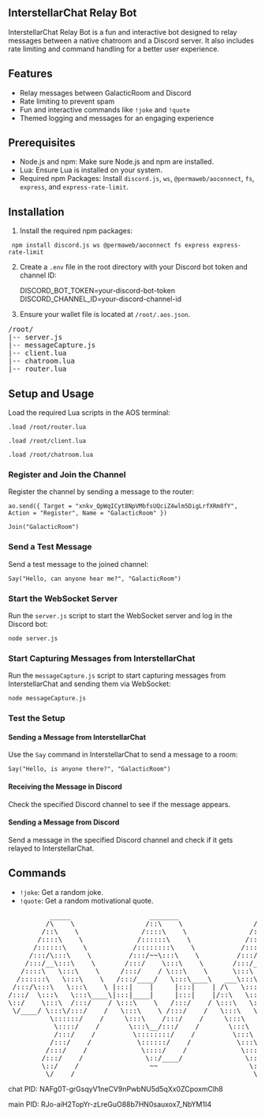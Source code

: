 ## InterstellarChat Relay Bot


InterstellarChat Relay Bot is a fun and interactive bot designed 
to relay messages between a native chatroom and a Discord server.
It also includes rate limiting and command handling for a better user experience.

## Features

- Relay messages between GalacticRoom and Discord
- Rate limiting to prevent spam
- Fun and interactive commands like `!joke` and `!quote`
- Themed logging and messages for an engaging experience

## Prerequisites

- Node.js and npm: Make sure Node.js and npm are installed.
- Lua: Ensure Lua is installed on your system.
- Required npm Packages:
    Install `discord.js`, `ws`, `@permaweb/aoconnect`, `fs`, `express`, and `express-rate-limit`.

## Installation

1. Install the required npm packages:


  ` npm install discord.js ws @permaweb/aoconnect fs express express-rate-limit`


2. Create a `.env` file in the root directory with your Discord bot token and channel ID:


   DISCORD_BOT_TOKEN=your-discord-bot-token
   DISCORD_CHANNEL_ID=your-discord-channel-id


4. Ensure your wallet file is located at `/root/.aos.json`.

<pre>/root/
|-- server.js
|-- messageCapture.js
|-- client.lua
|-- chatroom.lua
|-- router.lua
</pre>

## Setup and Usage

Load the required Lua scripts in the AOS terminal:


`.load /root/router.lua`

`.load /root/client.lua`

`.load /root/chatroom.lua`


### Register and Join the Channel

Register the channel by sending a message to the router:


`ao.send({ Target = "xnkv_QpWqICyt8NpVMbfsUQciZ4wlm5DigLrfXRm8fY", Action = "Register", Name = "GalacticRoom" })`

`Join("GalacticRoom")`


### Send a Test Message

Send a test message to the joined channel:


`Say("Hello, can anyone hear me?", "GalacticRoom")`


### Start the WebSocket Server

Run the `server.js` script to start the WebSocket server and log in the Discord bot:


`node server.js`


### Start Capturing Messages from InterstellarChat

Run the `messageCapture.js` script to start capturing messages from InterstellarChat and sending them via WebSocket:


`node messageCapture.js`


### Test the Setup

#### Sending a Message from InterstellarChat

Use the `Say` command in InterstellarChat to send a message to a room:


`Say("Hello, is anyone there?", "GalacticRoom")`


#### Receiving the Message in Discord

Check the specified Discord channel to see if the message appears.

#### Sending a Message from Discord

Send a message in the specified Discord channel and check if it gets relayed to InterstellarChat.

## Commands

- `!joke`: Get a random joke.
- `!quote`: Get a random motivational quote.
</div>
<div style="text-align: center;">
  <pre>
          _____                   _______                   _____
         /\    \                 /::\    \                 /\    \
        /::\    \               /::::\    \               /::\    \
       /::::\    \             /::::::\    \             /::::\    \
      /::::::\    \           /::::::::\    \           /::::::\    \
     /:::/\:::\    \         /:::/~~\:::\    \         /:::/\:::\    \
    /:::/__\:::\    \       /:::/    \:::\    \       /:::/__\:::\    \
   /::::\   \:::\    \     /:::/    / \:::\    \      \:::\   \:::\    \
  /::::::\   \:::\    \   /:::/____/   \:::\____\   ___\:::\   \:::\    \
 /:::/\:::\   \:::\    \ |:::|    |     |:::|    | /\   \:::\   \:::\    \
/:::/  \:::\   \:::\____\|:::|____|     |:::|    |/::\   \:::\   \:::\____\
\::/    \:::\  /:::/    / \:::\    \   /:::/    / \:::\   \:::\   \::/    /
 \/____/ \:::\/:::/    /   \:::\    \ /:::/    /   \:::\   \:::\   \/____/
          \::::::/    /     \:::\    /:::/    /     \:::\   \:::\    \
           \::::/    /       \:::\__/:::/    /       \:::\   \:::\____\
           /:::/    /         \::::::::/    /         \:::\  /:::/    /
          /:::/    /           \::::::/    /           \:::\/:::/    /
         /:::/    /             \::::/    /             \::::::/    /
        /:::/    /               \::/____/               \::::/    /
        \::/    /                 ~~                      \::/    /
         \/____/                                           \/____/
</pre>
</div>
chat PID: NAFg0T-grGsqyV1neCV9nPwbNU5d5qXx0ZCpoxmClh8

main PID: RJo-aiH2TopYr-zLreGuO88b7HN0sauxox7_NbYM1I4
